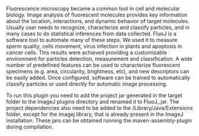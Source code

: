 Fluorescence microscopy became a common tool in cell and molecular biology. Image analysis of fluorescent molecules provides key 
information about the location, interactions, and dynamic behavior of target molecules. Usually user needs to recognize, characterize 
and classify particles, and in many cases to do statistical inferences from data collected. 
FluoJ is a software tool to automate many of these steps. We used it to measure sperm quality, cells movement, virus infection in plants
 and apoptosis in cancer cells. This results were achieved providing a customizable environment for particles detection, measurement and
 classification.
A wide number of predefined features can be used to characterize fluorescent specimens (e.g. area, circularity, brightness, etc), 
and new descriptors can be easily added. Once configured, software can be trained to automatically classify particles or used directly
 for automatic image processing.

To run this plugin you need to add the project jar generated in the target folder to the ImageJ plugins directory and renamed it to 
FluoJ_.jar. The project dependencies also need to be added to the /Library/Java/Extensions folder, except for the imagej library, that is
 already present in the ImageJ installation. These jars can be obtained running the maven-assembly-plugin during compilation.




